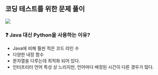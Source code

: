 ## 코딩 테스트를 위한 문제 풀이
  <img src="https://img.shields.io/badge/python-3776AB?style=for-the-badge&logo=python&logoColor=white">

  ### :question: Java 대신 Python을 사용하는 이유?
  - Java에 비해 훨씬 적은 코드 라인 수
  - 다양한 내장 함수
  - 문자열을 다루는데 최적화 되어 있다.
  - 인터프리터 언어 특성 상 느리지만, 언어마다 배정된 시간이 다른 경우가 많다.